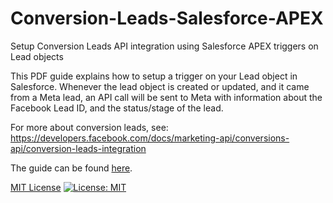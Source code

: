# Conversion-Leads-Salesforce-APEX
Setup Conversion Leads API integration using Salesforce APEX triggers on Lead objects

This PDF guide explains how to setup a trigger on your Lead object in Salesforce. Whenever the lead object is created or updated, and it came from a Meta lead, an API call will be sent to Meta with information about the Facebook Lead ID, and the status/stage of the lead.

For more about conversion leads, see: https://developers.facebook.com/docs/marketing-api/conversions-api/conversion-leads-integration

The guide can be found [here](https://github.com/facebook/Conversion-Leads-Salesforce-APEX/blob/main/Salesforce%20Apex%20Triggers%20to%20Enable%20Conversion%20Leads%20API%20Updates.pdf).

[MIT License](https://github.com/facebook/Conversion-Leads-Salesforce-APEX/blob/main/LICENSE.md)
[![License: MIT](https://img.shields.io/badge/License-MIT-yellow.svg)](https://opensource.org/licenses/MIT)

